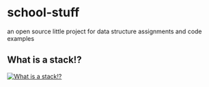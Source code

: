 # school-stuff
an open source little project for data structure assignments and code examples 
## What is a stack!?
[![What is a stack!?](https://img.youtube.com/vi/XSdXSmwb550/0.jpg)](https://www.youtube.com/watch?v=XSdXSmwb550)
